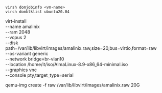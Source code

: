     virsh domjobinfo <vm-name>
    virsh domblklist ubuntu20.04


virt-install \
  --name amalinix \
  --ram 2048 \
  --vcpus 2 \
  --disk path=/var/lib/libvirt/images/amalinix.raw,size=20,bus=virtio,format=raw \
  --os-variant generic \
  --network bridge=br-vlan10 \
  --location /home/it/iso/AlmaLinux-8.9-x86_64-minimal.iso \
  --graphics vnc \
  --console pty,target_type=serial

qemu-img create -f raw /var/lib/libvirt/images/amalinix.raw 20G
